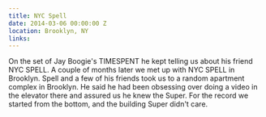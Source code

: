 ```yaml
---
title: NYC Spell
date: 2014-03-06 00:00:00 Z
location: Brooklyn, NY
links: 
---
```


On the set of Jay Boogie's TIMESPENT he kept telling us about his friend NYC SPELL. A couple of months later we met up with NYC SPELL in Brooklyn. Spell and a few of his friends took us to a random apartment complex in Brooklyn. He said he had been obsessing over doing a video in the elevator there and assured us he knew the Super. For the record we started from the bottom, and the building Super didn't care.
